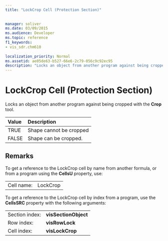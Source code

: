 ```yaml
---
title: "LockCrop Cell (Protection Section)"
 
 
manager: soliver
ms.date: 03/09/2015
ms.audience: Developer
ms.topic: reference
f1_keywords:
- vis_sdr.chm610
 
localization_priority: Normal
ms.assetid: ae05de63-b527-66e6-2c79-056c9c92ec95
description: "Locks an object from another program against being cropped with the Crop tool."
---
```


# LockCrop Cell (Protection Section)

Locks an object from another program against being cropped with the **Crop** tool. 
  
|**Value**|**Description**|
|:-----|:-----|
| TRUE  <br/> | Shape cannot be cropped  <br/> |
| FALSE  <br/> | Shape can be cropped.  <br/> |
   
## Remarks

To get a reference to the LockCrop cell by name from another formula, or from a program using the **CellsU** property, use: 
  
|||
|:-----|:-----|
| Cell name:  <br/> | LockCrop  <br/> |
   
To get a reference to the LockCrop cell by index from a program, use the **CellsSRC** property with the following arguments: 
  
|||
|:-----|:-----|
| Section index:  <br/> |**visSectionObject** <br/> |
| Row index:  <br/> |**visRowLock** <br/> |
| Cell index:  <br/> |**visLockCrop** <br/> |
   

